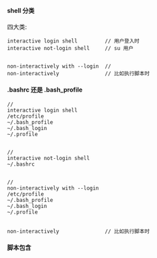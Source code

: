 

#### shell 分类

四大类:

```
interactive login shell         // 用户登入时
interactive not-login shell     // su 用户


non-interactively with --login  // 
non-interactively               // 比如执行脚本时
```

#### .bashrc 还是 .bash_profile


```
//
interactive login shell
/etc/profile
~/.bash_profile
~/.bash_login
~/.profile


//
interactive not-login shell
~/.bashrc


// 
non-interactively with --login
/etc/profile
~/.bash_profile
~/.bash_login
~/.profile


non-interactively               // 比如执行脚本时

```

#### 脚本包含
